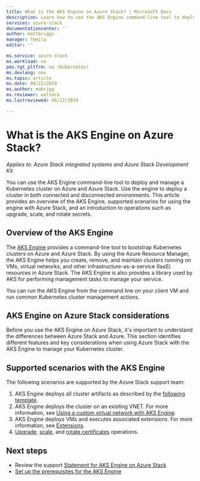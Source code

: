 ```yaml
---
title: What is the AKS Engine on Azure Stack? | Microsoft Docs
description: Learn how to use the AKS Engine command-line tool to deploy and manage a Kubernetes cluster on Azure and Azure Stack. 
services: azure-stack
documentationcenter: ''
author: mattbriggs
manager: femila
editor: ''

ms.service: azure-stack
ms.workload: na
pms.tgt_pltfrm: na (Kubernetes)
ms.devlang: nav
ms.topic: article
ms.date: 08/22/2019
ms.author: mabrigg
ms.reviewer: waltero
ms.lastreviewed: 08/22/2019

---
```


# What is the AKS Engine on Azure Stack?

*Applies to: Azure Stack integrated systems and Azure Stack Development Kit*

You can use the AKS Engine command-line tool to deploy and manage a Kubernetes cluster on Azure and Azure Stack. Use the engine to deploy a cluster in both connected and disconnected environments. This article provides an overview of the AKS Engine, supported scenarios for using the engine with Azure Stack, and an introduction to operations such as upgrade, scale, and rotate secrets.

## Overview of the AKS Engine

The [AKS Engine](https://github.com/Azure/aks-engine) provides a command-line tool to bootstrap Kubernetes clusters on Azure and Azure Stack. By using the Azure Resource Manager, the AKS Engine helps you create, remove, and maintain clusters running on VMs, virtual networks, and other infrastructure-as-a-service (IaaS) resources in Azure Stack. The AKS Engine is also provides a library used by AKS for performing management tasks to manage your service.

You can run the AKS Engine from the command line on your client VM and run common Kubernetes cluster management actions.

## AKS Engine on Azure Stack considerations

Before you use the AKS Engine on Azure Stack, it's important to understand the differences between Azure Stack and Azure. This section identifies different features and key considerations when using Azure Stack with the AKS Engine to manage your Kubernetes cluster.

<!-- For more information on the specifics of AKS Engine on Azure Stack and its differences with respect to Azure see [document](https://github.com/Azure/aks-engine/blob/master/docs/topics/azure-stack.md). question out to Walter Oliver. -->

## Supported scenarios with the AKS Engine

The following scenarios are supported by the Azure Stack support team:


1.  AKS Engine deploys all cluster artifacts as described by the [following template](https://github.com/Azure/aks-engine/tree/master/examples/azure-stack).
2.  AKS Engine deploys the cluster on an existing VNET. For more information, see [Using a custom virtual network with AKS Engine](https://github.com/Azure/aks-engine/blob/master/docs/tutorials/custom-vnet.md).
3.  AKS Engine deploys VMs and executes associated extensions. For more information, see [Extensions](https://github.com/Azure/aks-engine/blob/master/docs/topics/extensions.md).
4.  [Upgrade](azure-stack-kubernetes-aks-engine-upgrade.md), [scale](azure-stack-kubernetes-aks-engine-scale.md), and [rotate certificates](azure-stack-kubernetes-aks-engine-cert-rotate.md) operations.

## Next steps

- Review the support [Statement for AKS Engine on Azure Stack](azure-stack-kubernetes-ask-engine-support.md)
- [Set up the prerequisites for the AKS Engine](azure-stack-kubernetes-aks-engine-set-up.md)